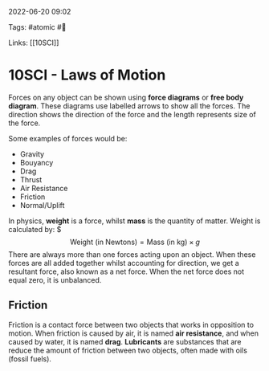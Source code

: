 2022-06-20 09:02

Tags: #atomic #🌰

Links: [[10SCI]]

# 10SCI - Laws of Motion
Forces on any object can be shown using **force diagrams** or **free body diagram**. These diagrams use labelled arrows to show all the forces. The direction shows the direction of the force and the length represents size of the force.

Some examples of forces would be:
- Gravity
- Bouyancy
- Drag
- Thrust
- Air Resistance
- Friction
- Normal/Uplift

In physics, **weight** is a force, whilst **mass** is the quantity of matter. Weight is calculated by: $$$\text{Weight (in Newtons)} = \text{Mass (in kg)} \times g$$
There are always more than one forces acting upon an object. When these forces are all added together whilst accounting for direction, we get a resultant force, also known as a net force. When the net force does not equal zero, it is unbalanced.
## Friction
Friction is a contact force between two objects that works in opposition to motion. When friction is caused by air, it is named **air resistance**, and when caused by water, it is named **drag**. **Lubricants** are substances that are reduce the amount of friction between two objects, often made with oils (fossil fuels).
